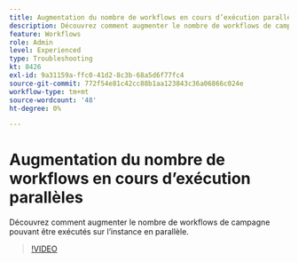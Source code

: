 ```yaml
---
title: Augmentation du nombre de workflows en cours d’exécution parallèles
description: Découvrez comment augmenter le nombre de workflows de campagne pouvant être exécutés sur l’instance en parallèle.
feature: Workflows
role: Admin
level: Experienced
type: Troubleshooting
kt: 8426
exl-id: 9a31159a-ffc0-41d2-8c3b-68a5d6f77fc4
source-git-commit: 772f54e81c42cc88b1aa123843c36a06866c024e
workflow-type: tm+mt
source-wordcount: '48'
ht-degree: 0%

---
```


# Augmentation du nombre de workflows en cours d’exécution parallèles

Découvrez comment augmenter le nombre de workflows de campagne pouvant être exécutés sur l’instance en parallèle.

>[!VIDEO](https://video.tv.adobe.com/v/335982?quality=12)

